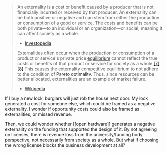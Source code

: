 > An externality is a cost or benefit caused by a producer that is not financially incurred or received by that producer. An externality can be both positive or negative and can stem from either the production or consumption of a good or service. The costs and benefits can be both private—to an individual or an organization—or social, meaning it can affect society as a whole. 
> - [Investopedia](https://www.investopedia.com/terms/e/externality.asp)

> Externalities often occur when the production or consumption of a product or service's private price [equilibrium](https://en.wikipedia.org/wiki/Economic_equilibrium "Economic equilibrium") cannot reflect the true costs or benefits of that product or service for society as a whole.[\[7\]](https://en.wikipedia.org/wiki/Externality#cite_note-7)[\[8\]](https://en.wikipedia.org/wiki/Externality#cite_note-8) This causes the externality competitive equilibrium to not adhere to the condition of [Pareto optimality](https://en.wikipedia.org/wiki/Pareto_efficiency "Pareto efficiency"). Thus, since resources can be better allocated, externalities are an example of market failure. 
> - [Wikipedia](https://en.wikipedia.org/wiki/Externality)

If I buy a new lock, burglars will just rob the house next door. My lock generated a cost for someone else, which could be framed as a negative externality. I wonder if opportunity costs could also be framed as externalities, or missed revenue. 

Then, we could wonder whether [[open hardware]] generates a negative externality on the funding that supported the design of it. By not agreeing on licenses, there is revenue loss from the university/funding body perspective, not necessarily from society as a whole. But what if choosing the wrong license blocks the business development at all?